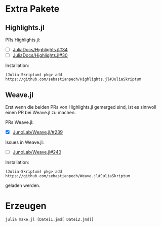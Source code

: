 # Extra Pakete
## Highlights.jl

PRs Highlights.jl:
 
- [ ] [JuliaDocs/Highlights.jl#34](https://github.com/JuliaDocs/Highlights.jl/pull/34)
- [ ] [JuliaDocs/Highlights.jl#30](https://github.com/JuliaDocs/Highlights.jl/pull/30)

Installation:

```
(Julia-Skriptum) pkg> add https://github.com/sebastianpech/Highlights.jl#JuliaSkriptum
```

## Weave.jl

Erst wenn die beiden PRs von Highlights.jl gemerged sind, ist es sinnvoll einen PR bei
Weave.jl zu machen.

PRs Weave.jl:

- [x] [JunoLab/Weave.jl/#239](https://github.com/JunoLab/Weave.jl/pull/239)

Issues in Weave.jl:

- [ ] [JunoLab/Weave.jl#240](https://github.com/JunoLab/Weave.jl/issues/240)

Installation:

```
(Julia-Skriptum) pkg> add https://github.com/sebastianpech/Weave.jl#JuliaSkriptum
```

geladen werden.

# Erzeugen

```
julia make.jl [Datei1.jmd[ Datei2.jmd]]
```
